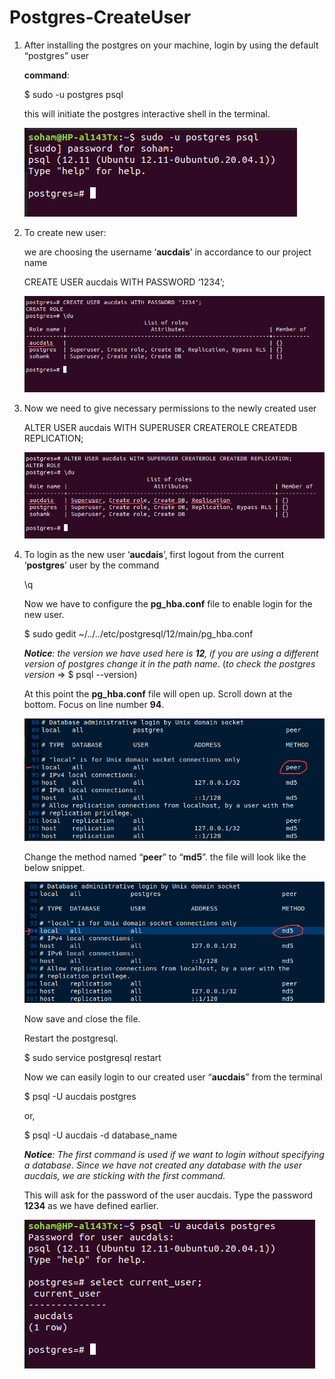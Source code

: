 # Postgres-CreateUser

1. After installing the postgres on your machine, login by using the default “postgres” user
    
    **command**:
    
    $ sudo -u postgres psql
    
    this will initiate the postgres interactive shell in the terminal.
    
    ![Untitled](Postgres-CreateUser/Untitled.png)
    

1. To create new user:
    
    we are choosing the username ‘**aucdais**’ in accordance to our project name
    
    CREATE USER aucdais WITH PASSWORD ‘1234’;
    
    ![postgres-createuser.png](Postgres-CreateUser/postgres-createuser.png)
    

1. Now we need to give necessary permissions to the newly created user
    
    
    ALTER USER aucdais WITH SUPERUSER CREATEROLE CREATEDB REPLICATION;
    
    ![postgres-permission.png](Postgres-CreateUser/postgres-permission.png)
    
2. To login as the new user ‘**aucdais**’, first logout from the current ‘**postgres**’ user by the command
    
    \q
    
    Now we have to configure the **pg_hba.conf** file to enable login for the new user.
    
    $ sudo gedit ~/../../etc/postgresql/12/main/pg_hba.conf
    
    ***Notice**:* *the version we have used here is **12**, if you are using a different version of postgres change it in the path name*. (*to check the postgres version* ⇒ $ psql --version)
    
    At this point the **pg_hba.conf** file will open up. Scroll down at the bottom. Focus on line number **94**.
    
    ![postgres-config.png](Postgres-CreateUser/postgres-config.png)
    
    Change the method named “**peer**” to “**md5**”. the file will look like the below snippet.
    
    ![postgres-config2.png](Postgres-CreateUser/postgres-config2.png)
    
    Now save and close the file.
    
    Restart the postgresql.
    
    $ sudo service postgresql restart
    
    Now we can easily login to our created user “**aucdais**” from the terminal
    
    $ psql -U aucdais postgres
    
    or,
    
    $ psql -U aucdais -d database_name
    
    ***Notice**: The first command is used if we want to login without specifying a database. Since we have not created any database with the user aucdais, we are sticking with the first command.*
    
    This will ask for the password of the user aucdais. Type the password **1234** as we have defined earlier.
    
    ![Untitled](Postgres-CreateUser/Untitled1.png)
